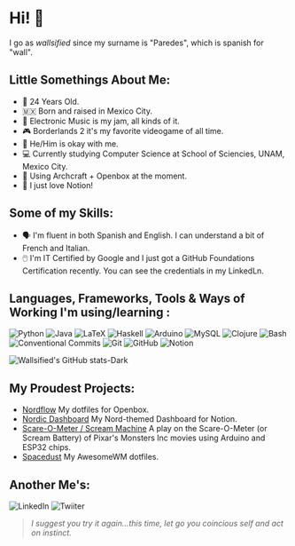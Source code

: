 # Hi! 🧱
I go as _wallsified_ since my surname is "Paredes", which is spanish for "wall". 

 ## Little Somethings About Me:  
- 📆 24 Years Old.
- 🇲🇽 Born and raised in Mexico City.
- 🎵 Electronic Music is my jam, all kinds of it.  
- 🎮 Borderlands 2 it's my favorite videogame of all time. 
- 👦 He/Him is okay with me.
- 💻 Currently studying Computer Science at School of Sciencies, UNAM, Mexico City.
- 🐧 Using Archcraft + Openbox at the moment.
- 📓 I just love Notion!

## Some of my Skills:
- 🗣️ I'm fluent in both Spanish and English. I can understand a bit of French and Italian.
- 🖱️ I'm IT Certified by Google and I just got a GitHub Foundations Certification recently. You can see the credentials in my LinkedLn.

## Languages, Frameworks, Tools & Ways of Working I'm using/learning : 
![Python](https://img.shields.io/badge/python-python?style=for-the-badge&logo=Python&logoColor=white&color=1D3C6E)
![Java](https://img.shields.io/badge/java-java?style=for-the-badge&logo=Java&logoColor=white&color=F89820)
![LaTeX](https://img.shields.io/badge/latex-latex?style=for-the-badge&logo=LaTeX&logoColor=white&color=0F548B)
![Haskell](https://img.shields.io/badge/haskell-haskell?style=for-the-badge&logo=Haskell&logoColor=white&color=800080)
![Arduino](https://img.shields.io/badge/arduino-arduino?style=for-the-badge&logo=Arduino&logoColor=white&color=3186A0)
![MySQL](https://img.shields.io/badge/mysql-mysql?style=for-the-badge&logo=mySQL&logoColor=white&color=00758F)
![Clojure](https://img.shields.io/badge/clojure-clojure?style=for-the-badge&logo=Clojure&logoColor=white&color=12284E)
![Bash](https://img.shields.io/badge/Bash-bash?style=for-the-badge&logo=GNU%20Bash&logoColor=white&color=434C5E)
![Conventional Commits](https://img.shields.io/badge/Conventional%20Commits-1.0.0-%23FE5196?style=for-the-badge&logo=conventionalcommits&logoColor=white)
![Git](https://img.shields.io/badge/git-git?style=for-the-badge&logo=Git&logoColor=white&color=F1502F)
![GitHub](https://img.shields.io/badge/github-github?style=for-the-badge&logo=GitHub&logoColor=white&color=black)
![Notion](https://img.shields.io/badge/notion-notion?style=for-the-badge&logo=Notion&logoColor=white&color=black)


![Wallsified's GitHub stats-Dark](https://github-readme-stats.vercel.app/api?username=wallsified&show_icons=true&theme=nord#gh-dark-mode-only&include_all_commits=true)

## My Proudest Projects: 
- [Nordflow](https://github.com/wallsified/nordflow) My dotfiles for Openbox.
- [Nordic Dashboard](https://wallsified.notion.site/wallsified/Nordic-Dashboard-31653a95676c43b7830ee2973b27ab38) My Nord-themed Dashboard for Notion.
- [Scare-O-Meter / Scream Machine](https://github.com/Wallsified/ScreamMachine) A play on the Scare-O-Meter (or Scream Battery) of Pixar's Monsters Inc movies using Arduino and ESP32 chips.
- [Spacedust](https://github.com/Wallsified/Spacedust.git) My AwesomeWM dotfiles.
  
## Another Me's:
![LinkedIn](https://img.shields.io/badge/Daniel_Paredes-%230f548b?style=for-the-badge&logo=LinkedIn&logoColor=white&label=Linkedin&link=www.linkedin.com%2Fin%2Fdaniel-paredes-wallsified)
![Twiiter](https://img.shields.io/badge/wallsified-%230f548b?style=for-the-badge&logo=Twitter&logoColor=white&label=Twitter&link=https%3A%2F%2Ftwitter.com%2Fwallsified)

> *I suggest you try it again...this time, let go you coincious self and act on instinct.*
